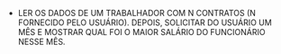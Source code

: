 - LER OS DADOS DE UM TRABALHADOR COM N CONTRATOS (N FORNECIDO PELO USUÁRIO).
DEPOIS, SOLICITAR DO USUÁRIO UM MÊS E MOSTRAR QUAL FOI O MAIOR SALÁRIO DO FUNCIONÁRIO NESSE MÊS.

